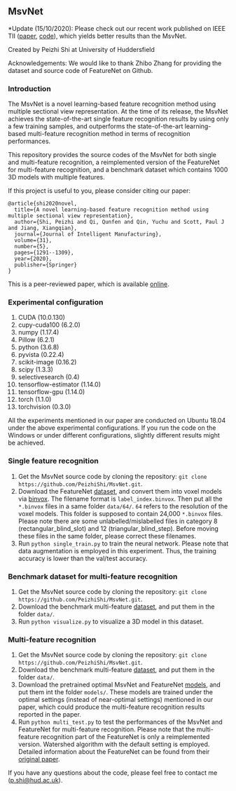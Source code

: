 ## MsvNet
*Update (15/10/2020): Please check out our recent work published on IEEE TII ([paper](https://doi.org/10.1109/TII.2020.3030620), [code](https://github.com/PeizhiShi/SsdNet)), which yields better results than the MsvNet.

Created by Peizhi Shi at University of Huddersfield

Acknowledgements: We would like to thank Zhibo Zhang for providing the dataset and source code of FeatureNet on Github. 

### Introduction

The MsvNet is a novel learning-based feature recognition method using multiple sectional view representation. At the time of its release, the MsvNet achieves the state-of-the-art single feature recognition results by using only a few training samples, and outperforms the state-of-the-art learning-based multi-feature recognition method in terms of recognition performances.

This repository provides the source codes of the MsvNet for both single and multi-feature recognition, a reimplemented version of the FeatureNet for multi-feature recognition, and a benchmark dataset which contains 1000 3D models with multiple features.

If this project is useful to you, please consider citing our paper:

    @article{shi2020novel,
      title={A novel learning-based feature recognition method using multiple sectional view representation},
      author={Shi, Peizhi and Qi, Qunfen and Qin, Yuchu and Scott, Paul J and Jiang, Xiangqian},
      journal={Journal of Intelligent Manufacturing},
      volume={31},
      number={5},
      pages={1291--1309},
      year={2020},
      publisher={Springer}
    }
    
  
This is a peer-reviewed paper, which is available [online](https://link.springer.com/article/10.1007/s10845-020-01533-w).

### Experimental configuration

1. CUDA (10.0.130)
2. cupy-cuda100 (6.2.0)
3. numpy (1.17.4)
4. Pillow (6.2.1)
5. python (3.6.8)
6. pyvista (0.22.4)
7. scikit-image (0.16.2)
8. scipy (1.3.3)
9. selectivesearch (0.4)
10. tensorflow-estimator (1.14.0)
11. tensorflow-gpu (1.14.0)
12. torch (1.1.0)
13. torchvision (0.3.0)

All the experiments mentioned in our paper are conducted on Ubuntu 18.04 under the above experimental configurations. If you run the code on the Windows or under different configurations, slightly different results might be achieved.


### Single feature recognition

1. Get the MsvNet source code by cloning the repository: `git clone https://github.com/PeizhiShi/MsvNet.git`.
2. Download the FeatureNet [dataset](https://github.com/madlabub/Machining-feature-dataset), and convert them into voxel models via [binvox](https://www.patrickmin.com/binvox/). The filename format is `label_index.binvox`. Then put all the `*.binvox` files in a same folder `data/64/`. `64` refers to the resolution of the voxel models. This folder is supposed to contain 24,000 `*.binvox` files. Please note there are some unlabelled/mislabelled files in category 8 (rectangular_blind_slot) and 12 (triangular_blind_step). Before moving these files in the same folder, please correct these filenames.
3. Run `python single_train.py` to train the neural network. Please note that data augmentation is employed in this experiment. Thus, the training accuracy is lower than the val/test accuracy.


### Benchmark dataset for multi-feature recognition

1. Get the MsvNet source code by cloning the repository: `git clone https://github.com/PeizhiShi/MsvNet.git`.
2. Download the benchmark multi-feature [dataset](https://1drv.ms/u/s!At5UoWCCWHUKafomIKnOJnsl0Dg?e=lbK8iw), and put them in the folder `data/`.
3. Run `python visualize.py` to visualize a 3D model in this dataset.


### Multi-feature recognition

1. Get the MsvNet source code by cloning the repository: `git clone https://github.com/PeizhiShi/MsvNet.git`.
2. Download the benchmark multi-feature [dataset](https://1drv.ms/u/s!At5UoWCCWHUKafomIKnOJnsl0Dg?e=lbK8iw), and put them in the folder `data/`.
3. Download the pretrained optimal MsvNet and FeatureNet [models](https://1drv.ms/u/s!At5UoWCCWHUKaM5mfNTkvL1tl_c?e=OHVMBR), and put them int the folder `models/`. These models are trained under the optimal settings (instead of near-optimal settings) mentioned in our paper, which could produce the multi-feature recognition results reported in the paper. 
4. Run `python multi_test.py` to test the performances of the MsvNet and FeatureNet for multi-feature recognition. Please note that the multi-feature recognition part of the FeatureNet is only a reimplemented version. Watershed algorithm with the default setting is employed. Detailed information about the FeatureNet can be found from their [original paper](https://doi.org/10.1016/j.cad.2018.03.006).

If you have any questions about the code, please feel free to contact me (p.shi@hud.ac.uk).
